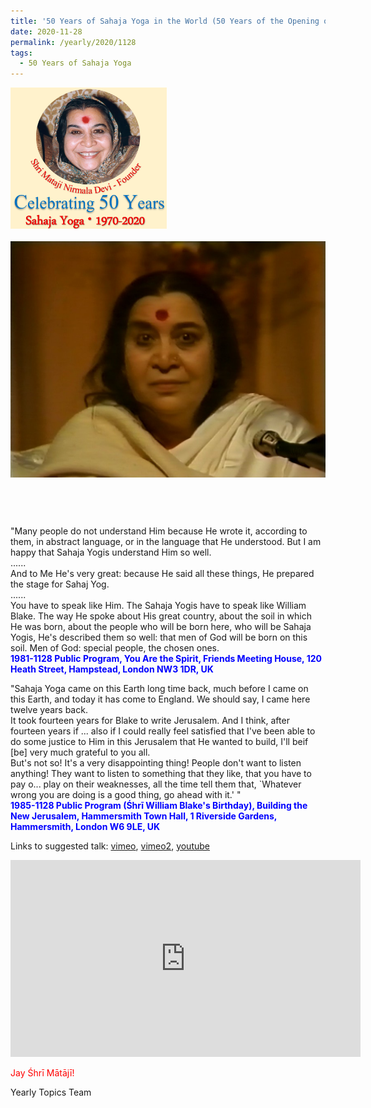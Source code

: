 ```yaml
---
title: '50 Years of Sahaja Yoga in the World (50 Years of the Opening of the Sahasrāra Chakra), Post 31 on the Birthday of Śhrī William Blake'
date: 2020-11-28
permalink: /yearly/2020/1128
tags:
  - 50 Years of Sahaja Yoga
---
```


<div style="text-align: left"><img src="/images/Celebrating50YearsSahajaYoga.png" width="250" /></div><br>

<div style="text-align: center"><img src="/images/image570.tiff" /></div>

<br>
<p style="color:DeepPink; text-align:center">
<font size="+2"><b></b><br></font>
</p>

<p>
"Many people do not understand Him because He wrote it, according to them, in abstract language, or in the language that He understood. But I am happy that Sahaja Yogis understand Him so well.<br>
......<br>
And to Me He's very great: because He said all these things, He prepared the stage for Sahaj Yog. <br>
......<br>
You have to speak like Him. The Sahaja Yogis have to speak like William Blake. The way He spoke about His great country, about the soil in which He was born, about the people who will be born here, who will be Sahaja Yogis, He's described them so well: that men of God will be born on this soil. Men of God: special people, the chosen ones.<br>
<font color="blue"><b>1981-1128 Public Program, You Are the Spirit, Friends Meeting House, 120 Heath Street, Hampstead, London NW3 1DR, UK</b></font><br>
</p>

<p>
"Sahaja Yoga came on this Earth long time back, much before I came on this Earth, and today it has come to England. We should say, I came here twelve years back.<br>
It took fourteen years for Blake to write Jerusalem. And I think, after fourteen years if ... also if I could really feel satisfied that I've been able to do some justice to Him in this Jerusalem that He wanted to build, I'll beif [be] very much grateful to you all.<br>
But's not so! It's a very disappointing thing! People don't want to listen anything! They want to listen to something that they like, that you have to pay o... play on their weaknesses, all the time tell them that, `Whatever wrong you are doing is a good thing, go ahead with it.' "<br>
<font color="blue"><b>1985-1128 Public Program (Śhrī William Blake's Birthday), Building the New Jerusalem, Hammersmith Town Hall, 1 Riverside Gardens, Hammersmith, London W6 9LE, UK</b></font><br>
</p>

Links to suggested talk: <a href="https://vimeo.com/393389802"> vimeo</a>, <a href=""> vimeo2</a>, <a href="https://www.youtube.com/watch?v=4ZgPSvyDDS8"> youtube</a><br>

<iframe width="560" height="315" src="https://www.youtube.com/embed/4ZgPSvyDDS8" frameborder="0" allow="accelerometer; autoplay; clipboard-write; encrypted-media; gyroscope; picture-in-picture" allowfullscreen></iframe>

<p style="color:red;">Jay Śhrī Mātājī!<br></p>

Yearly Topics Team